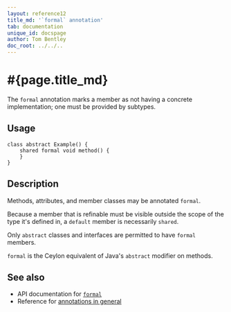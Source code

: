 ```yaml
---
layout: reference12
title_md: '`formal` annotation'
tab: documentation
unique_id: docspage
author: Tom Bentley
doc_root: ../../..
---
```


# #{page.title_md}

The `formal` annotation marks a member as not having a concrete implementation;
one must be provided by subtypes.

## Usage

<!-- try: -->

    class abstract Example() {
        shared formal void method() {
        }
    }

## Description

Methods, attributes, and member classes may be annotated `formal`.

Because a member that is refinable must be visible outside the 
scope of the type it's defined in, a `default` member is necessarily
`shared`.

Only `abstract` classes and interfaces are permitted to have `formal` members.

`formal` is the Ceylon equivalent of Java's `abstract` modifier on methods.

## See also

* API documentation for [`formal`](#{site.urls.apidoc_1_2}/index.html#formal)
* Reference for [annotations in general](../../structure/annotation/)

